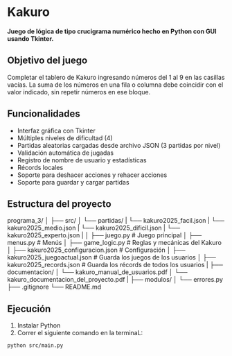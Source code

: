 # Kakuro

**Juego de lógica de tipo crucigrama numérico hecho en Python con GUI usando Tkinter.**


## Objetivo del juego

Completar el tablero de Kakuro ingresando números del 1 al 9 en las casillas vacías. La suma de los números en una fila o columna debe coincidir con el valor indicado, sin repetir números en ese bloque.


##  Funcionalidades

- Interfaz gráfica con Tkinter
- Múltiples niveles de dificultad (4)
- Partidas aleatorias cargadas desde archivo JSON (3 partidas por nivel)
- Validación automática de jugadas
- Registro de nombre de usuario y estadísticas
- Récords locales
- Soporte para deshacer acciones y rehacer acciones
- Soporte para guardar y cargar partidas


## Estructura del proyecto

programa_3/
│
├── src/
│   └── partidas/
|             └── kakuro2025_facil.json
|             └── kakuro2025_medio.json
|             └── kakuro2025_dificil.json
|             └── kakuro2025_experto.json
|
│   ├── juego.py # Juego principal
│   ├── menus.py # Menús
│   ├── game_logic.py # Reglas y mecánicas del Kakuro
│   ├── kakuro2025_configuracion.json # Configuración
│   ├── kakuro2025_juegoactual.json # Guarda los juegos de los usuarios
│   ├── kakuro2025_records.json # Guarda los récords de todos los usuarios
|
├── documentacion/
│   └── kakuro_manual_de_usuarios.pdf
│   └── kakuro_documentacion_del_proyecto.pdf
|
├── modulos/
│   └── errores.py
├── .gitignore
└── README.md 


## Ejecución

1. Instalar Python
2. Correr el siguiente comando en la terminaL:

```bash
python src/main.py
